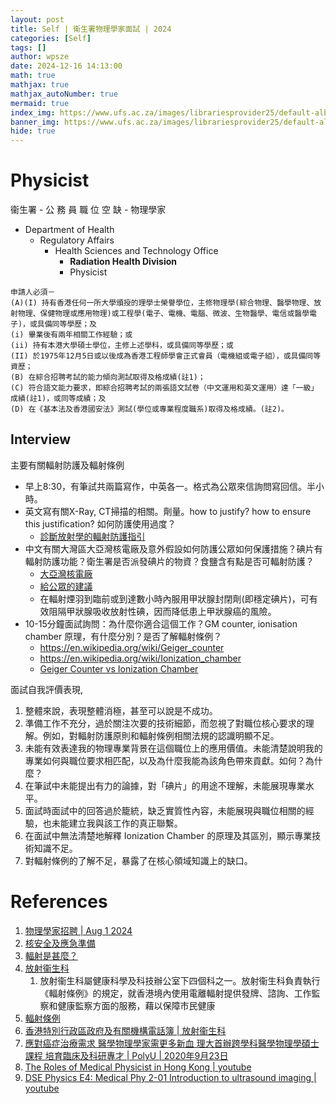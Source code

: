 ```yaml
---
layout: post
title: Self | 衛生署物理學家面試 | 2024
categories: [Self]
tags: []
author: wpsze
date: 2024-12-16 14:13:00
math: true
mathjax: true
mathjax_autoNumber: true
mermaid: true
index_img: https://www.ufs.ac.za/images/librariesprovider25/default-album/buttonmphy.jpg?sfvrsn=2abef921_0
banner_img: https://www.ufs.ac.za/images/librariesprovider25/default-album/buttonmphy.jpg?sfvrsn=2abef921_0
hide: true
---
```


# Physicist

衞生署 - 公 務 員 職 位 空 缺 - 物理學家

- Department of Health
  - Regulatory Affairs
    - Health Sciences and Technology Office
      - **Radiation Health Division**
      - Physicist

```text
申請人必須－ 
(A)(I) 持有香港任何一所大學頒授的理學士榮譽學位，主修物理學(綜合物理、醫學物理、放射物理、保健物理或應用物理)或工程學(電子、電機、電腦、微波、生物醫學、電信或醫學電子)，或具備同等學歷；及 
(i) 畢業後有兩年相關工作經驗；或 
(ii) 持有本港大學碩士學位，主修上述學科，或具備同等學歷；或 
(II) 於1975年12月5日或以後成為香港工程師學會正式會員（電機組或電子組），或具備同等資歷； 
(B) 在綜合招聘考試的能力傾向測試取得及格成績(註1)； 
(C) 符合語文能力要求，即綜合招聘考試的兩張語文試卷（中文運用和英文運用）達「一級」成績(註1)，或同等成績；及 
(D) 在《基本法及香港國安法》測試(學位或專業程度職系)取得及格成績。(註2)。
```

## Interview

主要有關輻射防護及輻射條例

- 早上8:30，有筆試共兩篇寫作，中英各一。格式為公眾來信詢問寫回信。半小時。
- 英文寫有關X-Ray, CT掃描的相關。劑量。how to justify? how to ensure this justification? 如何防護使用過度？
  - [診斷放射學的輻射防護指引](https://www.rhd.gov.hk/tc/pdf/Pub1_chinese.pdf)
- 中文有關大灣區大亞灣核電廠及意外假設如何防護公眾如何保護措施？碘片有輻射防護功能？衛生署是否派發碘片的物資？食鹽含有點是否可輻射防護？
  - [大亞灣核電廠](https://www.sb.gov.hk/chi/special/nuclear/Station.html)
  - [給公眾的建議](https://www.sb.gov.hk/chi/special/nuclear/Advice.html)
  - 在輻射煙羽到臨前或到達數小時內服用甲狀腺封閉劑(即穩定碘片)，可有效阻隔甲狀腺吸收放射性碘，因而降低患上甲狀腺癌的風險。
- 10-15分鐘面試詢問：為什麼你適合這個工作？GM counter, ionisation chamber 原理，有什麼分別？是否了解輻射條例？
  - <https://en.wikipedia.org/wiki/Geiger_counter>
  - <https://en.wikipedia.org/wiki/Ionization_chamber>
  - [Geiger Counter vs Ionization Chamber](https://www.nuclear-power.com/nuclear-engineering/radiation-detection/gaseous-ionization-detector/geiger-counter-vs-ionization-chamber/)

面試自我評價表現, 

1. 整體來說，表現整體消極，甚至可以說是不成功。
2. 準備工作不充分，過於關注次要的技術細節，而忽視了對職位核心要求的理解。例如，對輻射防護原則和輻射條例相關法規的認識明顯不足。
3. 未能有效表達我的物理專業背景在這個職位上的應用價值。未能清楚說明我的專業如何與職位要求相匹配，以及為什麼我能為該角色帶來貢獻。如何？為什麼？
4. 在筆試中未能提出有力的論據，對「碘片」的用途不理解，未能展現專業水平。
5. 面試時面試中的回答過於籠統，缺乏實質性內容，未能展現與職位相關的經驗，也未能建立我與該工作的真正聯繫。
6. 在面試中無法清楚地解釋 Ionization Chamber 的原理及其區別，顯示專業技術知識不足。
7. 對輻射條例的了解不足，暴露了在核心領域知識上的缺口。

# References

1. [物理學家招聘 | Aug 1 2024](https://www.edigest.hk/%e7%ad%8d%e5%b7%a5/%e7%89%a9%e7%90%86%e5%ad%b8%e5%ae%b6-%e6%94%bf%e5%ba%9c%e8%81%b7%e4%bd%8d-%e6%94%bf%e5%ba%9c%e5%b7%a5-%e5%85%ac%e5%8b%99%e5%93%a1%e6%8b%9b%e8%81%98-aplt-1326103/)
2. [核安全及應急準備](https://www.sb.gov.hk/chi/special/nuclear/index.html)
3. [輻射是甚麼？](https://www.sb.gov.hk/chi/special/nuclear/Radation.html)
4. [放射衞生科](https://www.rhd.gov.hk/tc/aboutus/aboutus.html)
   1. 放射衞生科屬健康科學及科技辦公室下四個科之一。放射衞生科負責執行《輻射條例》的規定，就香港境內使用電離輻射提供發牌、諮詢、工作監察和健康監察方面的服務，藉以保障市民健康
5. [輻射條例](https://www.elegislation.gov.hk/hk/cap303!zh-Hant-HK)
6. [香港特別行政區政府及有關機構電話簿 | 放射衞生科](https://tel.directory.gov.hk/0258000053_CHI.html)
7. [應對癌症治療需求 醫學物理學家需更多新血 理大首辦跨學科醫學物理學碩士課程 培育臨床及科研專才 | PolyU | 2020年9月23日](https://www.polyu.edu.hk/tc/media/media-releases/2020/0923_polyu-launches-the-first-dedicated-interdisciplinary-master-programme-in-medical-physics/)
8. [The Roles of Medical Physicist in Hong Kong | youtube ](https://www.youtube.com/watch?v=QtFEKZora5Y&ab_channel=IOMPOfficial)
9. [DSE Physics E4: Medical Phy 2-01 Introduction to ultrasound imaging | youtube](https://www.youtube.com/watch?v=_TIwL_tuluE&list=PLDTJZgNXBU_zfYRGJrif5hcoXkP06CYnk&index=8&ab_channel=%E9%AB%98%E5%AD%90%E8%80%81%E5%B8%AB)